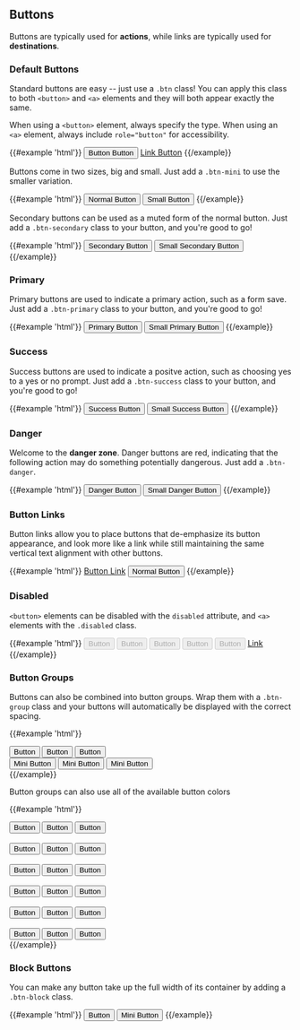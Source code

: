 ## Buttons

Buttons are typically used for **actions**, while links are typically used for **destinations**.

### Default Buttons

Standard buttons are easy -- just use a `.btn` class! You can apply this class to both `<button>` and `<a>` elements and they will both appear exactly the same.

When using a `<button>` element, always specify the type. When using an `<a>` element, always include `role="button"` for accessibility.

{{#example 'html'}}
<button type="button" class="btn">Button Button</button>
<a class="btn" href="javascript:void(0)" role="button">Link Button</a>
{{/example}}

Buttons come in two sizes, big and small. Just add a `.btn-mini` to use the smaller variation.

{{#example 'html'}}
<button type="button" class="btn">Normal Button</button>
<button type="button" class="btn btn-mini">Small Button</button>
{{/example}}

Secondary buttons can be used as a muted form of the normal button. Just add a `.btn-secondary` class to your button, and you're good to go!

{{#example 'html'}}
<button type="button" class="btn btn-secondary">Secondary Button</button>
<button type="button" class="btn btn-mini btn-secondary">Small Secondary Button</button>
{{/example}}

### Primary

Primary buttons are used to indicate a primary action, such as a form save. Just add a `.btn-primary` class to your button, and you're good to go!

{{#example 'html'}}
<button type="button" class="btn btn-primary">Primary Button</button>
<button type="button" class="btn btn-mini btn-primary">Small Primary Button</button>
{{/example}}

### Success

Success buttons are used to indicate a positve action, such as choosing yes to a yes or no prompt. Just add a `.btn-success` class to your button, and you're good to go!

{{#example 'html'}}
<button type="button" class="btn btn-success">Success Button</button>
<button type="button" class="btn btn-mini btn-success">Small Success Button</button>
{{/example}}

### Danger

Welcome to the **danger zone**. Danger buttons are red, indicating that the following action may do something potentially dangerous. Just add a `.btn-danger`.

{{#example 'html'}}
<button type="button" class="btn btn-danger">Danger Button</button>
<button type="button" class="btn btn-mini btn-danger">Small Danger Button</button>
{{/example}}

### Button Links

Button links allow you to place buttons that de-emphasize its button appearance, and look more like a link while still maintaining the same vertical text alignment with other buttons.

{{#example 'html'}}
<a href="javascript:void(0)" class="btn btn-link">Button Link</a>
<button type="button" class="btn">Normal Button</button>
{{/example}}

### Disabled

`<button>` elements can be disabled with the `disabled` attribute, and `<a>` elements with the `.disabled` class.

{{#example 'html'}}
<button type="button" class="btn" disabled>Button</button>
<button type="button" class="btn btn-secondary" disabled>Button</button>
<button type="button" class="btn btn-primary" disabled>Button</button>
<button type="button" class="btn btn-success" disabled>Button</button>
<button type="button" class="btn btn-danger" disabled>Button</button>
<a href="javascript:void(0)" class="btn-link btn disabled" role="button">Link</a>
{{/example}}

### Button Groups

Buttons can also be combined into button groups. Wrap them with a `.btn-group` class and your buttons will automatically be displayed with the correct spacing.

{{#example 'html'}}
<div class="btn-group">
  <button class="btn">Button</button>
  <button class="btn">Button</button>
  <button class="btn">Button</button>
</div>

<div class="btn-group">
  <button class="btn btn-mini">Mini Button</button>
  <button class="btn btn-mini">Mini Button</button>
  <button class="btn btn-mini">Mini Button</button>
</div>
{{/example}}

Button groups can also use all of the available button colors

{{#example 'html'}}
<div class="btn-group">
  <button class="btn">Button</button>
  <button class="btn">Button</button>
  <button class="btn">Button</button>
</div>
<br/>
<div class="btn-group">
  <button class="btn btn-secondary">Button</button>
  <button class="btn btn-secondary">Button</button>
  <button class="btn btn-secondary">Button</button>
</div>
<br/>
<div class="btn-group">
  <button class="btn btn-primary">Button</button>
  <button class="btn btn-primary">Button</button>
  <button class="btn btn-primary">Button</button>
</div>
<br/>
<div class="btn-group">
  <button class="btn btn-success">Button</button>
  <button class="btn btn-success">Button</button>
  <button class="btn btn-success">Button</button>
</div>
<br/>
<div class="btn-group">
  <button class="btn btn-danger">Button</button>
  <button class="btn btn-danger">Button</button>
  <button class="btn btn-danger">Button</button>
</div>
<br/>
<div class="btn-group">
  <button class="btn btn-link">Button</button>
  <button class="btn btn-link">Button</button>
  <button class="btn btn-link">Button</button>
</div>
{{/example}}

### Block Buttons

You can make any button take up the full width of its container by adding a `.btn-block` class.

{{#example 'html'}}
<button class="btn btn-block">Button</button>
<button class="btn btn-mini btn-block">Mini Button</button>
{{/example}}
 